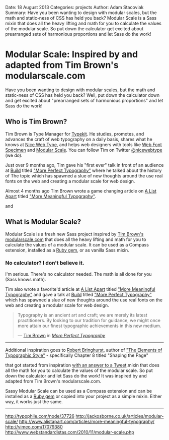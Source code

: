 Date: 18 August 2013
Categories: projects
Author: Adam Stacoviak
Summary: Have you been wanting to design with modular scales, but the math and static-ness of CSS has held you back? Modular Scale is a Sass mixin that does all the heavy lifting and math for you to calculate the values of the modular scale. So put down the calculator get excited about prearranged sets of harmonious proportions and let Sass do the work!

# Modular Scale: Inspired by and adapted from Tim Brown's modularscale.com

Have you been wanting to design with modular scales, but the math and static-ness of CSS has held you back? Well, put down the calculator down and get excited about "prearranged sets of harmonious proportions" and let Sass do the work!

## Who is Tim Brown?

Tim Brown is Type Manager for [Typekit](http://typekit.com/). He studies, promotes, and advances the craft of web typography on a daily basis, shares what he knows at [Nice Web Type](http://nicewebtype.com/), and helps web designers with tools like [Web Font Specimen](http://webfontspecimen.com/) and [Modular Scale](http://modularscale.com/). You can follow Tim on Twitter [@nicewebtype](http://twitter.com/nicewebtype) (we do).

Just over 9 months ago, Tim gave his "first ever" talk in front of an audience at [Build](http://www.buildconference.com/) titled ["More Perfect Typography"](http://vimeo.com/17079380) where he talked about the history of The topic which has spawned a slue of new thoughts around the use real fonts on the web and creating a modular scale for web design.

Almost 4 months ago Tim Brown wrote a game changing article on [A List Apart](http://www.alistapart.com/) titled ["More Meaningful Typography"](http://www.alistapart.com/articles/more-meaningful-typography/).

and 

## What is Modular Scale?

Modular Scale is a fresh new Sass project inspired by [Tim Brown's](http://twitter.com/nicewebtype) [modularscale.com](http://modularscale.com/) that does all the heavy lifting and math for you to calculate the values of a modular scale. It can be used as a Compass extension, installed as a [Ruby gem](https://rubygems.org/gems/modular-scale), or as vanilla Sass mixin.

### No calculator? I don't believe it.

I'm serious. There's no calculator needed. The math is all done for you (Sass knows math).

Tim also wrote a favorite'd article at [A List Apart](http://www.alistapart.com/) titled ["More Meaningful Typography"](http://www.alistapart.com/articles/more-meaningful-typography/) and gave a talk at [Build](http://www.buildconference.com/) titled ["More Perfect Typography"](http://vimeo.com/17079380) which has spawned a slue of new thoughts around the use real fonts on the web and creating a modular scale for web design.

<blockquote cite="http://vimeo.com/17079380">
<p>Typography is an ancient art and craft; we are merely its latest practitioners. By looking to our tradition for guidance, we might once more attain our finest typographic achievements in this new medium.</p>
<footer>— <a href="http://nicewebtype.com/">Tim Brown</a> in <cite><a href="http://vimeo.com/17079380">More Perfect Typography</a></cite></footer>
</blockquote>



---

Additional inspiration goes to [Robert Bringhurst](http://en.wikipedia.org/wiki/Robert_Bringhurst), author of ["The Elements of Typographic Style"](http://en.wikipedia.org/wiki/The_Elements_of_Typographic_Style) - specifically Chapter 8 titled "Shaping the Page"

that got started from inspiration [with an answer to a Tweet](http://twitter.theinfo.org/100305459914874880).mixin that does all the math for you to calculate the values of the modular scale. So put down the calculator and let Sass do the work! It was inspired by and adapted from Tim Brown's modularscale.com.

Sassy Modular Scale can be used as a Compass extension and can be installed as a [Ruby gem](https://rubygems.org/gems/modular-scale) or copied into your project as a simple mixin. Either way, it works just the same.

---

http://typophile.com/node/37726
http://jackosborne.co.uk/articles/modular-scale/
http://www.alistapart.com/articles/more-meaningful-typography/
http://vimeo.com/17079380
http://www.webstandardistas.com/2010/11/modular-scale.php